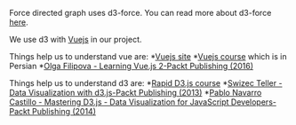 Force directed graph uses d3-force. You can read more about d3-force [here](https://github.com/d3/d3-force).

We use d3 with [Vuejs](https://vuejs.org/) in our project.

Things help us to understand vue are:
*[Vuejs site](https://vuejs.org/)
*[Vuejs course](https://roocket.ir/series/2-learn-vuejs) which is in Persian
*[Olga Filipova - Learning Vue.js 2-Packt Publishing (2016)](https://www.packtpub.com/web-development/learning-vuejs-2)

Things help us to understand d3 are:
*[Rapid D3.js course](https://www.packtpub.com/web-development/rapid-d3js-video)
*[Swizec Teller - Data Visualization with d3.js-Packt Publishing (2013)](https://www.packtpub.com/web-development/data-visualization-d3js)
*[Pablo Navarro Castillo - Mastering D3.js - Data Visualization for JavaScript Developers-Packt Publishing (2014)](https://www.packtpub.com/web-development/mastering-d3js)
